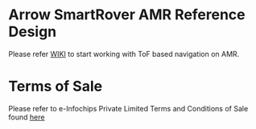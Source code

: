 # Arrow SmartRover AMR Reference Design

Please refer [WIKI](https://github.com/ArrowElectronics/Arrow_ADI_AMR/wiki) to start working with ToF based navigation on AMR.

# Terms of Sale

Please refer to e-Infochips Private Limited Terms and Conditions of Sale found [here](https://uat.arrow.com/en/legal/terms-and-conditions-of-sale)
